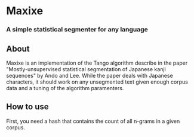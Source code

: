 # Maxixe
### A simple statistical segmenter for any language

## About

Maxixe is an implementation of the Tango algorithm describe in the paper "Mostly-unsupervised statistical segmentation of Japanese kanji sequences" by Ando and Lee. While the paper deals with Japanese characters, it should work on any unsegmented text given enough corpus data and a tuning of the algorithm paramenters.

## How to use

First, you need a hash that contains the count of all n-grams in a given corpus.
